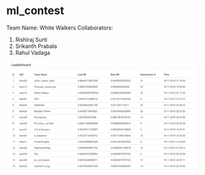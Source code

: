 # ml_contest
Team Name: White Walkers
Collaborators:  
1) Rishiraj Surti  
2) Srikanth Prabala  
3) Rahul Vadaga  

![alt tag](https://github.com/rishirajsurti/ml_contest/raw/master/result.png)
